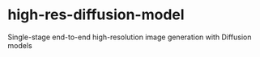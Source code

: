 # high-res-diffusion-model
Single-stage end-to-end high-resolution image generation with Diffusion models
